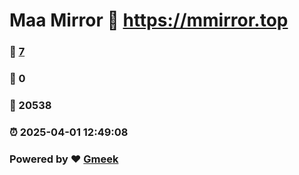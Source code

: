 # Maa Mirror :link: https://mmirror.top 
### :page_facing_up: [7](https://mmirror.top/tag.html) 
### :speech_balloon: 0 
### :hibiscus: 20538 
### :alarm_clock: 2025-04-01 12:49:08 
### Powered by :heart: [Gmeek](https://github.com/Meekdai/Gmeek)
